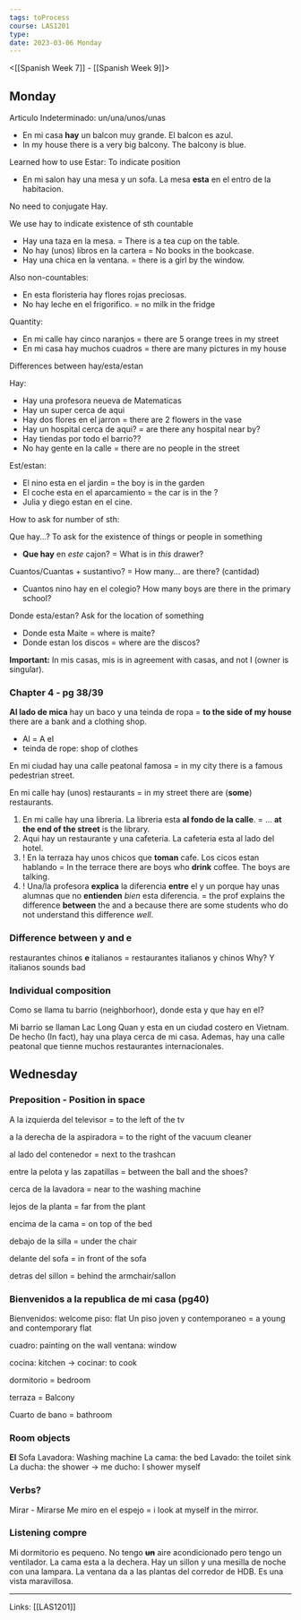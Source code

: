 ```yaml
---
tags: toProcess
course: LAS1201
type:
date: 2023-03-06 Monday
---
```

<[[Spanish Week 7]] - [[Spanish Week 9]]>

## Monday

Articulo Indeterminado: un/una/unos/unas
- En mi casa **hay** un balcon muy grande. El balcon es azul.
- In my house there is a very big balcony. The balcony is blue.

Learned how to use Estar: To indicate position
- En mi salon hay una mesa y un sofa. La mesa **esta** en el entro de la habitacion. 

No need to conjugate Hay. 

We use hay to indicate existence of sth countable
- Hay una taza en la mesa. = There is a tea cup on the table.
- No hay (unos) libros en la cartera = No books in the bookcase.
- Hay una chica en la ventana. = there is a girl by the window.

Also non-countables:
- En esta floristeria hay flores rojas preciosas.
- No hay leche en el frigorifico. = no milk in the fridge

Quantity:
- En mi calle hay cinco naranjos = there are 5 orange trees in my street
- En mi casa hay muchos cuadros = there are many pictures in my house

Differences between hay/esta/estan

Hay:
- Hay una profesora neueva de Matematicas
- Hay un super cerca de aqui
- Hay dos flores en el jarron = there are 2 flowers in the vase
- Hay un hospital cerca de aqui? = are there any hospital near by?
- Hay tiendas por todo el barrio??
- No hay gente en la calle = there are no people in the street

Est/estan:
- El nino esta en el jardin = the boy is in the garden
- El coche esta en el aparcamiento = the car is in the ?
- Julia y diego estan en el cine.

How to ask for number of sth:

Que hay...? To ask for the existence of things or people in something
- **Que hay** en *este* cajon? = What is in *this* drawer?

Cuantos/Cuantas + sustantivo? = How many... are there? (cantidad)
- Cuantos nino hay en el colegio? How many boys are there in the primary school?

Donde esta/estan? Ask for the location of something
- Donde esta Maite = where is maite?
- Donde estan los discos = where are the discos?

**Important:** In mis casas, mis is in agreement with casas, and not I (owner is singular).

### Chapter 4 - pg 38/39

**Al lado de mica** hay un baco y una teinda de ropa = **to the side of my house** there are a bank and a clothing shop.
- Al = A el
- teinda de rope: shop of clothes

En mi ciudad hay una calle peatonal famosa = in my city there is a famous pedestrian street.

En mi calle hay (unos) restaurants = in my street there are (**some**) restaurants.

1. En mi calle hay una libreria. La libreria esta **al fondo de la calle**. = ... **at the end of the street** is the library.
2. Aqui hay un restaurante y una cafeteria. La cafeteria esta al lado del hotel. 
3. ! En la terraza hay unos chicos que **toman** cafe. Los cicos estan hablando = In the terrace there are boys who **drink** coffee. The boys are talking.
4. ! Una/la profesora **explica** la diferencia **entre** el y un porque hay unas alumnas que no **entienden** *bien* esta diferencia. = the prof explains the difference **between** the and a because there are some students who do not understand this difference *well*.

### Difference between y and e

restaurantes chinos **e** italianos = restaurantes italianos y chinos
Why? Y italianos sounds bad

### Individual composition

Como se llama tu barrio (neighborhoor), donde esta y que hay en el?

Mi barrio se llaman Lac Long Quan y esta en un ciudad costero en Vietnam. De hecho (In fact), hay una playa cerca de mi casa. Ademas, hay una calle peatonal que tienne muchos restaurantes internacionales.

## Wednesday

### Preposition - Position in space

A la izquierda del televisor = to the left of the tv

a la derecha de la aspiradora = to the right of the vacuum cleaner

al lado del contenedor = next to the trashcan

entre la pelota y las zapatillas = between the ball and the shoes?

cerca de la lavadora = near to the washing machine

lejos de la planta = far from the plant

encima de la cama = on top of the bed

debajo de la silla = under the chair

delante del sofa = in front of the sofa

detras del sillon = behind the armchair/sallon

### Bienvenidos a la republica de mi casa (pg40)

Bienvenidos: welcome
piso: flat
Un piso joven y contemporaneo = a young and contemporary flat

cuadro: painting on the wall
ventana: window

cocina: kitchen
→ cocinar: to cook

dormitorio = bedroom

terraza = Balcony

Cuarto de bano = bathroom

### Room objects

**El** Sofa
Lavadora: Washing machine
La cama:  the bed
Lavado: the toilet sink
La ducha: the shower → me ducho: I shower myself


### Verbs?

Mirar - Mirarse
Me miro en el espejo = i look at myself in the mirror.

### Listening compre

Mi dormitorio es pequeno. No tengo **~~un~~** aire acondicionado pero tengo un ventilador. La cama esta a la dechera. Hay un sillon y una mesilla de noche con una lampara. La ventana da a las plantas del corredor de HDB. Es una vista maravillosa.









---
Links: [[LAS1201]]